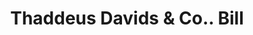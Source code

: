 ---
doi: 10.7916/D8K65W58
date_other: '1850'
date_other_textual: 1850-1859
form: printed ephemera
genre:
- Invoices
name:
- Thaddeus Davids & Co.
object_in_context_url: https://biggert.cul.columbia.edu/items/view/ave_biggert_01132
subject_hierarchical_geographic:
- New York, New York, United States
subject_name:
- Thaddeus Davids & Co.
title: Thaddeus Davids & Co.. Bill
sort_title: Thaddeus Davids & Co.. Bill
call_number: ave_biggert_01132
coordinates:
- 40.71277777777778,-74.00583333333333
pid: ave_biggert_01132
identifiers: ave_biggert_01132
thumbnail: https://derivativo-2.library.columbia.edu/iiif/2/ldpd:344793/full/!256,256/0/native.jpg
permalink: "/biggert/ave_biggert_01132/"
layout: iiif-image-page
---